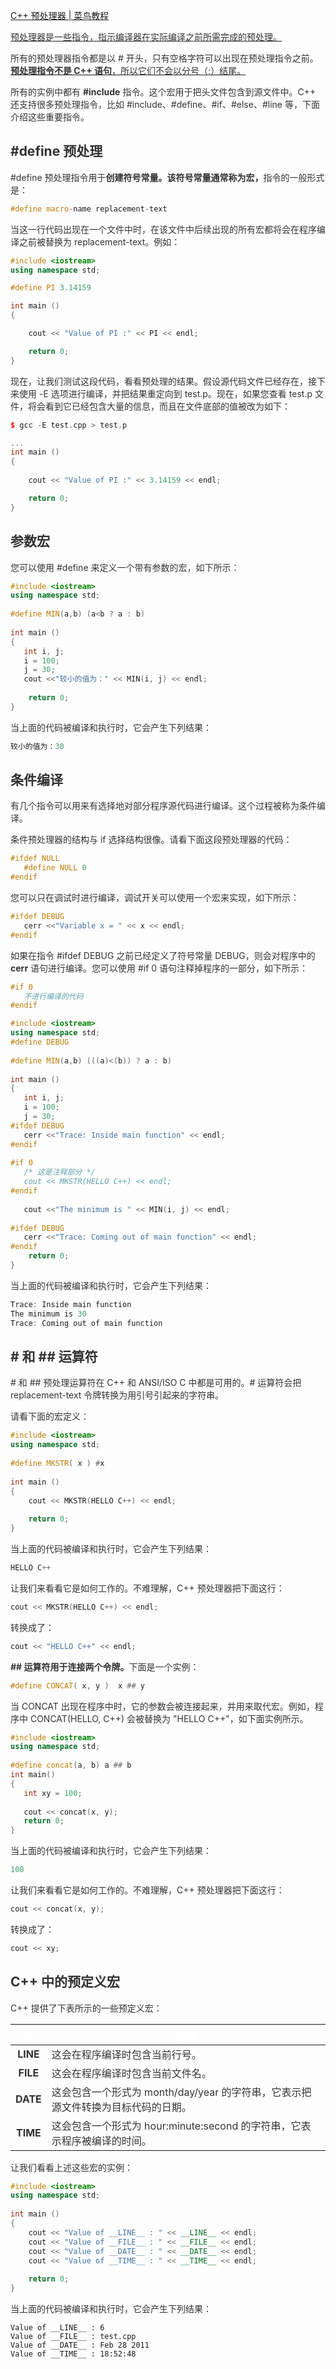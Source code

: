 [C++ 预处理器 | 菜鸟教程](https://www.runoob.com/cplusplus/cpp-preprocessor.html)

<u><font style="color:rgb(51, 51, 51);">预处理器是一些指令，指示编译器在实际编译之前所需完成的预处理。</font></u>

<font style="color:rgb(51, 51, 51);">所有的预处理器指令都是以 # 开头，只有空格字符可以出现在预处理指令之前。</font>**<u><font style="color:rgb(51, 51, 51);">预处理指令不是 C++ 语句</font></u>**<u><font style="color:rgb(51, 51, 51);">，所以它们不会以分号（;）结尾。</font></u>

<font style="color:rgb(51, 51, 51);">所有的实例中都有 </font>**<font style="color:rgb(51, 51, 51);">#include</font>**<font style="color:rgb(51, 51, 51);"> 指令。这个宏用于把头文件包含到源文件中。C++ 还支持很多预处理指令，比如 #include、#define、#if、#else、#line 等，下面介绍这些重要指令。</font>

## <font style="color:rgb(51, 51, 51);">#define 预处理</font>
<font style="color:rgb(51, 51, 51);">#define 预处理指令用于</font>**<font style="color:rgb(51, 51, 51);">创建符号常量。该符号常量通常称为宏，</font>**<font style="color:rgb(51, 51, 51);">指令的一般形式是：</font>

```cpp
#define macro-name replacement-text 
```

<font style="color:rgb(51, 51, 51);">当这一行代码出现在一个文件中时，在该文件中后续出现的所有宏都将会在程序编译之前被替换为 replacement-text。例如：</font>

```cpp
#include <iostream>
using namespace std;

#define PI 3.14159

int main ()
{

    cout << "Value of PI :" << PI << endl; 

    return 0;
}
```

<font style="color:rgb(51, 51, 51);">现在，让我们测试这段代码，看看预处理的结果。假设源代码文件已经存在，接下来使用 -E 选项进行编译，并把结果重定向到 test.p。现在，如果您查看 test.p 文件，将会看到它已经包含大量的信息，而且在文件底部的值被改为如下：</font>

```cpp
$ gcc -E test.cpp > test.p

...
int main ()
{
 
    cout << "Value of PI :" << 3.14159 << endl; 

    return 0;
}

```

## <font style="color:rgb(51, 51, 51);">参数宏</font>
<font style="color:rgb(51, 51, 51);">您可以使用 #define 来定义一个带有参数的宏，如下所示：</font>

```cpp
#include <iostream>
using namespace std;
 
#define MIN(a,b) (a<b ? a : b)
 
int main ()
{
   int i, j;
   i = 100;
   j = 30;
   cout <<"较小的值为：" << MIN(i, j) << endl;
 
    return 0;
}
```

<font style="color:rgb(51, 51, 51);">当上面的代码被编译和执行时，它会产生下列结果：</font>

```cpp
较小的值为：30
```

## <font style="color:rgb(51, 51, 51);">条件编译</font>
<font style="color:rgb(51, 51, 51);">有几个指令可以用来有选择地对部分程序源代码进行编译。这个过程被称为条件编译。</font>

<font style="color:rgb(51, 51, 51);">条件预处理器的结构与 if 选择结构很像。请看下面这段预处理器的代码：</font>

```cpp
#ifdef NULL
   #define NULL 0
#endif
```

<font style="color:rgb(51, 51, 51);">您可以只在调试时进行编译，调试开关可以使用一个宏来实现，如下所示：</font>

```cpp
#ifdef DEBUG
   cerr <<"Variable x = " << x << endl;
#endif
```

<font style="color:rgb(51, 51, 51);">如果在指令 #ifdef DEBUG 之前已经定义了符号常量 DEBUG，则会对程序中的</font><font style="color:rgb(51, 51, 51);"> </font>**<font style="color:rgb(51, 51, 51);">cerr</font>**<font style="color:rgb(51, 51, 51);"> </font><font style="color:rgb(51, 51, 51);">语句进行编译。您可以使用 #if 0 语句注释掉程序的一部分，如下所示：</font>

```cpp
#if 0
   不进行编译的代码
#endif
```

```cpp
#include <iostream>
using namespace std;
#define DEBUG
 
#define MIN(a,b) (((a)<(b)) ? a : b)
 
int main ()
{
   int i, j;
   i = 100;
   j = 30;
#ifdef DEBUG
   cerr <<"Trace: Inside main function" << endl;
#endif
 
#if 0
   /* 这是注释部分 */
   cout << MKSTR(HELLO C++) << endl;
#endif
 
   cout <<"The minimum is " << MIN(i, j) << endl;
 
#ifdef DEBUG
   cerr <<"Trace: Coming out of main function" << endl;
#endif
    return 0;
}
```

<font style="color:rgb(51, 51, 51);">当上面的代码被编译和执行时，它会产生下列结果：</font>

```cpp
Trace: Inside main function
The minimum is 30
Trace: Coming out of main function
```

## <font style="color:rgb(51, 51, 51);"># 和 ## 运算符</font>
<font style="color:rgb(51, 51, 51);"># 和 ## 预处理运算符在 C++ 和 ANSI/ISO C 中都是可用的。# 运算符会把 replacement-text 令牌转换为用引号引起来的字符串。</font>

<font style="color:rgb(51, 51, 51);">请看下面的宏定义：</font>

```cpp
#include <iostream>
using namespace std;
 
#define MKSTR( x ) #x
 
int main ()
{
    cout << MKSTR(HELLO C++) << endl;
 
    return 0;
}
```

<font style="color:rgb(51, 51, 51);">当上面的代码被编译和执行时，它会产生下列结果：</font>

```cpp
HELLO C++
```

<font style="color:rgb(51, 51, 51);">让我们来看看它是如何工作的。不难理解，C++ 预处理器把下面这行：</font>

```cpp
cout << MKSTR(HELLO C++) << endl;
```

<font style="color:rgb(51, 51, 51);">转换成了：</font>

```cpp
cout << "HELLO C++" << endl;
```

**<font style="color:rgb(51, 51, 51);">## 运算符用于连接两个令牌。</font>**<font style="color:rgb(51, 51, 51);">下面是一个实例：</font>

```cpp
#define CONCAT( x, y )  x ## y
```

<font style="color:rgb(51, 51, 51);">当 CONCAT 出现在程序中时，它的参数会被连接起来，并用来取代宏。例如，程序中 CONCAT(HELLO, C++) 会被替换为 "HELLO C++"，如下面实例所示。</font>

```cpp
#include <iostream>
using namespace std;
 
#define concat(a, b) a ## b
int main()
{
   int xy = 100;
   
   cout << concat(x, y);
   return 0;
}
```

<font style="color:rgb(51, 51, 51);">当上面的代码被编译和执行时，它会产生下列结果：</font>

```cpp
100
```

<font style="color:rgb(51, 51, 51);">让我们来看看它是如何工作的。不难理解，C++ 预处理器把下面这行：</font>

```cpp
cout << concat(x, y);
```

<font style="color:rgb(51, 51, 51);">转换成了：</font>

```cpp
cout << xy;
```

## <font style="color:rgb(51, 51, 51);">C++ 中的预定义宏</font>
<font style="color:rgb(51, 51, 51);">C++ 提供了下表所示的一些预定义宏：</font>

| <font style="color:rgb(255, 255, 255);">宏</font> | <font style="color:rgb(255, 255, 255);">描述</font> |
| :---: | --- |
| <font style="color:rgb(51, 51, 51);">__LINE__</font> | <font style="color:rgb(51, 51, 51);">这会在程序编译时包含当前行号。</font> |
| <font style="color:rgb(51, 51, 51);">__FILE__</font> | <font style="color:rgb(51, 51, 51);">这会在程序编译时包含当前文件名。</font> |
| <font style="color:rgb(51, 51, 51);">__DATE__</font> | <font style="color:rgb(51, 51, 51);">这会包含一个形式为 month/day/year 的字符串，它表示把源文件转换为目标代码的日期。</font> |
| <font style="color:rgb(51, 51, 51);">__TIME__</font> | <font style="color:rgb(51, 51, 51);">这会包含一个形式为 hour:minute:second 的字符串，它表示程序被编译的时间。</font> |


<font style="color:rgb(51, 51, 51);">让我们看看上述这些宏的实例：</font>

```cpp
#include <iostream>
using namespace std;
 
int main ()
{
    cout << "Value of __LINE__ : " << __LINE__ << endl;
    cout << "Value of __FILE__ : " << __FILE__ << endl;
    cout << "Value of __DATE__ : " << __DATE__ << endl;
    cout << "Value of __TIME__ : " << __TIME__ << endl;
 
    return 0;
}
```

<font style="color:rgb(51, 51, 51);">当上面的代码被编译和执行时，它会产生下列结果：</font>

```plain
Value of __LINE__ : 6
Value of __FILE__ : test.cpp
Value of __DATE__ : Feb 28 2011
Value of __TIME__ : 18:52:48
```

